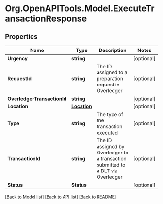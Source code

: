 
# Org.OpenAPITools.Model.ExecuteTransactionResponse

## Properties

Name | Type | Description | Notes
------------ | ------------- | ------------- | -------------
**Urgency** | **string** |  | [optional] 
**RequestId** | **string** | The ID assigned to a preparation request in Overledger | [optional] 
**OverledgerTransactionId** | **string** |  | [optional] 
**Location** | [**Location**](Location.md) |  | [optional] 
**Type** | **string** | The type of the transaction executed | [optional] 
**TransactionId** | **string** | The ID assigned by Overledger to a transaction submitted to a DLT via Overledger | [optional] 
**Status** | [**Status**](Status.md) |  | [optional] 

[[Back to Model list]](../README.md#documentation-for-models)
[[Back to API list]](../README.md#documentation-for-api-endpoints)
[[Back to README]](../README.md)


